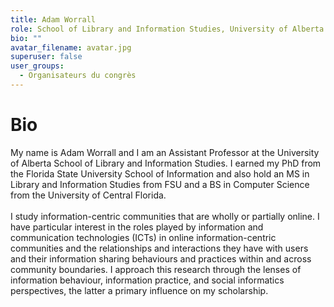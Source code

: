 ```yaml
---
title: Adam Worrall
role: School of Library and Information Studies, University of Alberta
bio: ""
avatar_filename: avatar.jpg
superuser: false
user_groups:
  - Organisateurs du congrès
---
```

# Bio
My name is Adam Worrall and I am an Assistant Professor at the University of Alberta School of Library and Information Studies. I earned my PhD from the Florida State University School of Information and also hold an MS in Library and Information Studies from FSU and a BS in Computer Science from the University of Central Florida.
<br><br>
I study information-centric communities that are wholly or partially online. I have particular interest in the roles played by information and communication technologies (ICTs) in online information-centric communities and the relationships and interactions they have with users and their information sharing behaviours and practices within and across community boundaries. I approach this research through the lenses of information behaviour, information practice, and social informatics perspectives, the latter a primary influence on my scholarship.